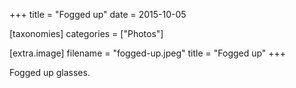 +++
title = "Fogged up"
date = 2015-10-05

[taxonomies]
categories = ["Photos"]

[extra.image]
filename = "fogged-up.jpeg"
title = "Fogged up"
+++

Fogged up glasses.
